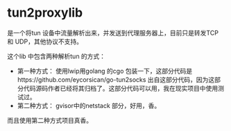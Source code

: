 # tun2proxylib 
是一个将tun 设备中流量解析出来，并发送到代理服务器上，目前只是转发TCP 和 UDP，其他协议不支持。

这个lib 中包含两种解析tun 的方式：
* 第一种方式： 使用lwip用golang 的cgo 包装一下，这部分代码是https://github.com/eycorsican/go-tun2socks 出自这部分代码，因为这部分代码源码作者已经将其归档了。这部分代码可以用，我在现实项目中使用测试过。
* 第二种方式： gvisor中的netstack 部分，好用，香。

而且使用第二种方式项目真香。

